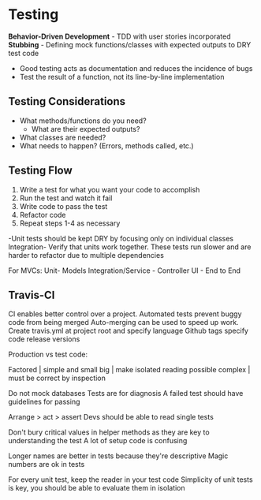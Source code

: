 # Testing

**Behavior-Driven Development** - TDD with user stories incorporated
**Stubbing** - Defining mock functions/classes with expected outputs to DRY test code

- Good testing acts as documentation and reduces the incidence of bugs
- Test the result of a function, not its line-by-line implementation

## Testing Considerations

- What methods/functions do you need?
  - What are their expected outputs?
- What classes are needed?
- What needs to happen? (Errors, methods called, etc.)

## Testing Flow

1. Write a test for what you want your code to accomplish
2. Run the test and watch it fail
3. Write code to pass the test
4. Refactor code
5. Repeat steps 1-4 as necessary

-Unit tests should be kept DRY by focusing only on individual classes
Integration- Verify that units work together. These tests run slower and are harder to refactor due to multiple dependencies

For MVCs:
Unit- Models
Integration/Service - Controller
UI - End to End

## Travis-CI

CI enables better control over a project.
Automated tests prevent buggy code from being merged
Auto-merging can be used to speed up work.
Create travis.yml at project root and specify language
Github tags specify code release versions

Production vs test code:

Factored | simple and small
big | make isolated reading possible
complex | must be correct by inspection

Do not mock databases
Tests are for diagnosis
A failed test should have guidelines for passing

Arrange > act > assert
Devs should be able to read single tests

Don't bury critical values in helper methods as they are key to understanding the test
A lot of setup code is confusing

Longer names are better in tests because they're descriptive
Magic numbers are ok in tests

For every unit test, keep the reader in your test code
Simplicity of unit tests is key, you should be able to evaluate them in isolation